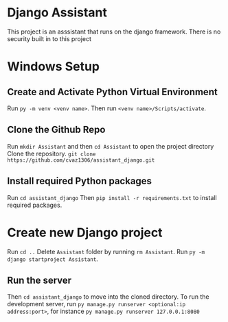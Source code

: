 # Django Assistant
This project is an asssistant that runs on the django framework.
There is no security built in to this project
# Windows Setup
## Create and Activate Python Virtual Environment
Run ```py -m venv <venv name>```.
Then run ```<venv name>/Scripts/activate```.
## Clone the Github Repo
Run ```mkdir Assistant``` and then ```cd Assistant``` to open the project directory
Clone the repository. ```git clone https://github.com/cvaz1306/assistant_django.git```
## Install required Python packages
Run ```cd assistant_django```
Then ```pip install -r requirements.txt``` to install required packages.
# Create new Django project
Run ```cd ..```
Delete ```Assistant``` folder by running ```rm Assistant```.
Run ```py -m django startproject Assistant```.
## Run the server
Then ```cd assistant_django``` to move into the cloned directory.
To run the development server, run ```py manage.py runserver <optional:ip address:port>```, for instance ```py manage.py runserver 127.0.0.1:8080```

